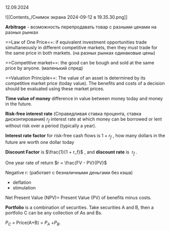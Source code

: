 12.09.2024

![[Contents_/Снимок экрана 2024-09-12 в 19.35.30.png]]

**Arbitrage** - возможность перепродавать товар с разными ценами на разных рынках

==Law of One Price==: if equivalent investment opportunities trade simultaneously in different competitive markets, then they must trade for the same price in both markets. 
(на разных рынках одинаковые цены)

==Competitive market==: the good can be bough and sold at the same price by anyone.
(маленький спред)

==Valuation Principle==: The value of an asset is determined by its competitive market price (today value). The benefits and costs of a decision should be evaluated using these market prices.

**Time value of money** difference in value between money today and money in the future.

 **Risk-free interest rate** (Справедливая ставка процента, ставка дисконтирования) $r_f$ interest rate at which money can be borrowed or lent without risk over a period (typically a year).

**Interest rate factor** for risk-free cash flows is $1 + r_f$ , how many dollars in the future are worth one dollar today

**Discount Factor** is $\frac{1}{1 + r_f}$ , and **discount rate** is  $r_f$ .

One year rate of return $r = \frac{FV - PV}{PV}$

Negative r: (работает с безналичными деньгами без кэша)
- deflation
- stimulation

Net Present Value (NPV)= Present Value (PV) of benefits minus costs.

**Portfolio** is a combination of securities. Take securities A and B, then a portfolio C can be any collection of As and Bs.

$P_C$ = Price(A+B) = $P_A$ +$P_B$.